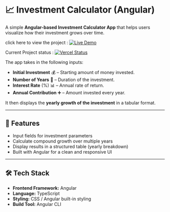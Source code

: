 # 📈 Investment Calculator (Angular) 


A simple **Angular-based Investment Calculator App** that helps users visualize how their investment grows over time.

click here to view the project : [![Live Demo](https://img.shields.io/badge/demo-online-green.svg)](https://investment-calculator-nine-dun.vercel.app/)

Current Project status : [![Vercel Status](https://vercelbadge.vercel.app/api/your-vercel-username/your-project-name)](https://investment-calculator-nine-dun.vercel.app/)

The app takes in the following inputs:

- **Initial Investment** 💰 – Starting amount of money invested.
- **Number of Years** 📆 – Duration of the investment.
- **Interest Rate** (%) 📊 – Annual rate of return.
- **Annual Contribution** ➕ – Amount invested every year.

It then displays the **yearly growth of the investment** in a tabular format.

---

## 🚀 Features

- Input fields for investment parameters
- Calculate compound growth over multiple years
- Display results in a structured table (yearly breakdown)
- Built with Angular for a clean and responsive UI

---

## 🛠️ Tech Stack

- **Frontend Framework:** Angular
- **Language:** TypeScript
- **Styling:** CSS / Angular built-in styling
- **Build Tool:** Angular CLI



